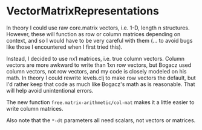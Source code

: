 VectorMatrixRepresentations
===

In theory I could use raw core.matrix vectors, i.e. 1-D, length n
structures.  However, these will function as row or column matrices
depending on context, and so I would have to be very careful with them
(... to avoid bugs like those I encountered when I first tried this).

Instead, I decided to use nx1 matrices, i.e. true column vectors.
Column vectors are more awkward to write than 1xn row vectors, but
Bogacz used column vectors, not row vectors, and my code is closely
modeled on his math.  In theory I could rewrite levels.clj to make
row vectors the default, but I'd rather keep that code as much like
Bogacz's math as is reasonable.  That will help avoid unintentional
errors.

The new function `free.matrix-arithmetic/col-mat` makes it a little
easier to write column matrices.

Also note that the `*-dt` parameters all need scalars, not vectors or
matrices.
